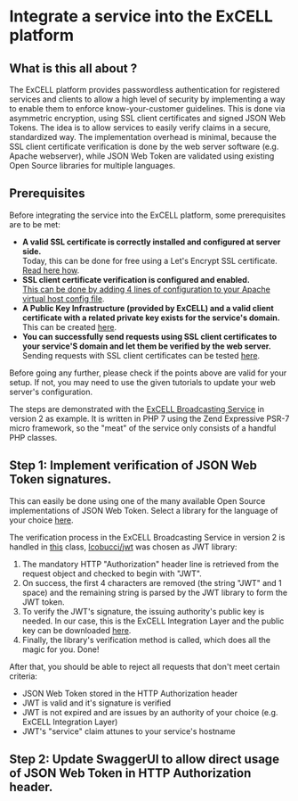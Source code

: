 Integrate a service into the ExCELL platform
============================================
## What is this all about ?
The ExCELL platform provides passwordless authentication for registered services and
 clients to allow a high level of security by implementing a way to enable them to 
 enforce know-your-customer guidelines. This is done via asymmetric
 encryption, using SSL client certificates and signed JSON Web Tokens. The idea is to
 allow services to easily verify claims in a secure, standardized way. The implementation
 overhead is minimal, because the SSL client certificate verification is done by the
 web server software (e.g. Apache webserver), while JSON Web Token are validated using
 existing Open Source libraries for multiple languages.

## Prerequisites

Before integrating the service into the ExCELL platform, some prerequisites are to 
be met:
- **A valid SSL certificate is correctly installed and configured at server side.**  
 Today, this can be done for free using a Let's Encrypt SSL certificate. [Read here how](https://github.com/excell-mobility/example-x509-authentication/blob/master/get-free-ssl-certificate-via-lets-encrypt.md).
- **SSL client certificate verification is configured and enabled.**  
 [This can be done by adding 4 lines of configuration to your Apache virtual host config file](https://github.com/excell-mobility/example-x509-authentication/blob/master/upgrade-vhost-for-ssl-client-certificate-verification.md).
- **A Public Key Infrastructure (provided by ExCELL) and a valid client certificate
with a related private key exists for the service's domain.**  
 This can be created [here](https://github.com/excell-mobility/example-x509-authentication/blob/master/create-csr-and-signed-certificate-files.md).
- **You can successfully send requests using SSL client certificates to your service'S domain and
let them be verified by the web server.**  
Sending requests with SSL client certificates can be tested [here](https://github.com/excell-mobility/example-x509-authentication/blob/master/test-request-with-ssl-client-certificate.md).

Before going any further, please check if the points above are valid for your setup. If not, you 
may need to use the given tutorials to update your web server's configuration.

The steps are demonstrated with the [ExCELL Broadcasting Service](https://github.com/excell-mobility/broadcasting-service/) in version 2 as example.
It is written in PHP 7 using the Zend Expressive PSR-7 micro framework, so the "meat" of the service
only consists of a handful PHP classes. 

## Step 1: Implement verification of JSON Web Token signatures.
This can easily be done using one of the many available Open Source implementations
of JSON Web Token. Select a library for the language of your choice [here](https://jwt.io/).

The verification process in the ExCELL Broadcasting Service in version 2
is handled in [this](https://github.com/excell-mobility/broadcasting-service/blob/develop/src/Broadcasting/Api/Validation.php)
class, [lcobucci/jwt](https://github.com/lcobucci/jwt) was chosen as JWT library:

1. The mandatory HTTP "Authorization" header line is retrieved from the request object
and checked to begin with "JWT". 
2. On success, the first 4 characters are removed (the string "JWT" and 1 space) and
the remaining string is parsed by the JWT library to form the JWT token.
3. To verify the JWT's signature, the issuing authority's public key is needed. In our case,
this is the ExCELL Integration Layer and the public key can be downloaded [here](https://github.com/excell-mobility/example-x509-authentication/tree/develop/Certificates).
4. Finally, the library's verification method is called, which does all the magic for you. Done! 

After that, you should be able to reject all requests that don't meet certain criteria:
* JSON Web Token stored in the HTTP Authorization header
* JWT is valid and it's signature is verified
* JWT is not expired and are issues by an authority of your choice (e.g. ExCELL Integration Layer)
* JWT's "service" claim attunes to your service's hostname


## Step 2: Update SwaggerUI to allow direct usage of JSON Web Token in HTTP Authorization header.
